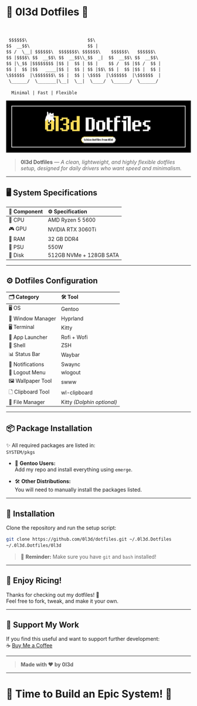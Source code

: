 # 🌟 0l3d Dotfiles 🌟

```


 $$$$$$\                       $$\                         
$$  __$$\                      $$ |                        
$$ /  \__| $$$$$$\  $$$$$$$\ $$$$$$\    $$$$$$\   $$$$$$\  
$$ |$$$$\ $$  __$$\ $$  __$$\\_$$  _|  $$  __$$\ $$  __$$\ 
$$ |\_$$ |$$$$$$$$ |$$ |  $$ | $$ |    $$ /  $$ |$$ /  $$ |
$$ |  $$ |$$   ____|$$ |  $$ | $$ |$$\ $$ |  $$ |$$ |  $$ |
\$$$$$$  |\$$$$$$$\ $$ |  $$ | \$$$$  |\$$$$$$  |\$$$$$$  |
 \______/  \_______|\__|  \__|  \____/  \______/  \______/ 

  Minimal | Fast | Flexible
```

![0l3d Dotfiles Preview](0l3d.png)

> **0l3d Dotfiles** — *A clean, lightweight, and highly flexible dotfiles setup, designed for daily drivers who want speed and minimalism.*

---

## 🖥️ System Specifications

| 🧬 Component | ⚙️ Specification       |
|:------------|:------------------------|
| 🧠 CPU       | AMD Ryzen 5 5600         |
| 🎮 GPU       | NVIDIA RTX 3060Ti        |
| 🧵 RAM       | 32 GB DDR4               |
| 🔌 PSU       | 550W                     |
| 💾 Disk      | 512GB NVMe + 128GB SATA  |

---

## ⚙️ Dotfiles Configuration

| 🗂️ Category         | 🛠️ Tool            |
|:-------------------|:--------------------|
| 🖥️ OS              | Gentoo              |
| 🧱 Window Manager  | Hyprland            |
| 🖥️ Terminal        | Kitty               |
| 🚀 App Launcher    | Rofi + Wofi         |
| 🐚 Shell           | ZSH                 |
| 📊 Status Bar      | Waybar              |
| 🔔 Notifications   | Swaync              |
| 🚪 Logout Menu     | wlogout             |
| 🖼️ Wallpaper Tool  | swww                |
| 🗋️ Clipboard Tool  | wl-clipboard        |
| 📂 File Manager    | Kitty *(Dolphin optional)* |

---

## 📦 Package Installation

✨ All required packages are listed in:  
`SYSTEM/pkgs`

- 🐊 **Gentoo Users:**  
  Add my repo and install everything using `emerge`.

- 🛠️ **Other Distributions:**  
  You will need to manually install the packages listed.

---

## 🚀 Installation

Clone the repository and run the setup script:

```bash
git clone https://github.com/0l3d/dotfiles.git ~/.0l3d.Dotfiles
~/.0l3d.Dotfiles/0l3d
```

> 🔔 **Reminder:** Make sure you have `git` and `bash` installed!

---

## 🎉 Enjoy Ricing!

Thanks for checking out my dotfiles! 🌈  
Feel free to fork, tweak, and make it your own.

---

## 💸 Support My Work

If you find this useful and want to support further development:  
☕ [Buy Me a Coffee](https://buymeacoffee.com/oled)

---

> **Made with ❤️ by 0l3d**

---

# 🌟 Time to Build an Epic System! 🌟
